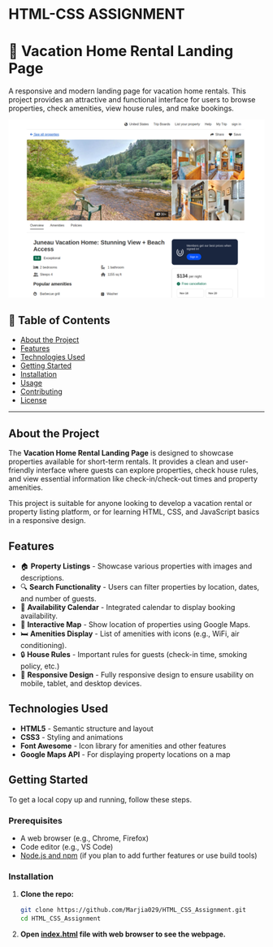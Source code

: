 # HTML-CSS ASSIGNMENT



# 🏡 Vacation Home Rental Landing Page

A responsive and modern landing page for vacation home rentals. This project provides an attractive and functional interface for users to browse properties, check amenities, view house rules, and make bookings.

![Screenshot of the Landing Page](./assets/page-demo.png)

## 📜 Table of Contents

- [About the Project](#about-the-project)
- [Features](#features)
- [Technologies Used](#technologies-used)
- [Getting Started](#getting-started)
- [Installation](#installation)
- [Usage](#usage)
- [Contributing](#contributing)
- [License](#license)

---

## About the Project

The **Vacation Home Rental Landing Page** is designed to showcase properties available for short-term rentals. It provides a clean and user-friendly interface where guests can explore properties, check house rules, and view essential information like check-in/check-out times and property amenities.

This project is suitable for anyone looking to develop a vacation rental or property listing platform, or for learning HTML, CSS, and JavaScript basics in a responsive design.

## Features

- 🏠 **Property Listings** - Showcase various properties with images and descriptions.
- 🔍 **Search Functionality** - Users can filter properties by location, dates, and number of guests.
- 📅 **Availability Calendar** - Integrated calendar to display booking availability.
- 📌 **Interactive Map** - Show location of properties using Google Maps.
- 🛏️ **Amenities Display** - List of amenities with icons (e.g., WiFi, air conditioning).
- 🔒 **House Rules** - Important rules for guests (check-in time, smoking policy, etc.)
- 📱 **Responsive Design** - Fully responsive design to ensure usability on mobile, tablet, and desktop devices.

## Technologies Used

- **HTML5** - Semantic structure and layout
- **CSS3** - Styling and animations
- **Font Awesome** - Icon library for amenities and other features
- **Google Maps API** - For displaying property locations on a map

## Getting Started

To get a local copy up and running, follow these steps.

### Prerequisites

- A web browser (e.g., Chrome, Firefox)
- Code editor (e.g., VS Code)
- [Node.js and npm](https://nodejs.org/) (if you plan to add further features or use build tools)

### Installation

1. **Clone the repo:**
   ```bash
   git clone https://github.com/Marjia029/HTML_CSS_Assignment.git
   cd HTML_CSS_Assignment
2. **Open [index.html](/index.html) file with web browser to see the webpage.**